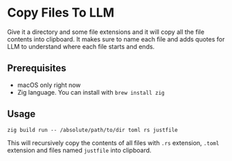 # Copy Files To LLM

Give it a directory and some file extensions and it will copy all the file contents into clipboard. It makes sure to name each file and adds quotes for LLM to understand where each file starts and ends.

## Prerequisites

- macOS only right now
- Zig language. You can install with `brew install zig`

## Usage

```shell
zig build run -- /absolute/path/to/dir toml rs justfile
```

This will recursively copy the contents of all files with `.rs` extension, `.toml` extension and files named `justfile` into clipboard. 
